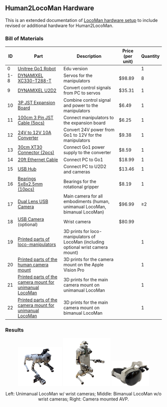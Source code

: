 ## Human2LocoMan Hardware
This is an extended documentation of [LocoMan hardware setup](https://github.com/linchangyi1/LocoMan/blob/main/LocoMan_Hardware/doc/hardware.md) to include revised or additional hardware for Human2LocoMan.


### Bill of Materials
| ID | Part                                      | Description                              | Price (per unit) | Quantity |
|----|-------------------------------------------|-----------------------------------|--------------|----------|
| 0 | [Unitree Go1 Robot](https://www.unitree.com/go1/) | Edu version |  | 1 |
|1-8| [DYNAMIXEL XC330-T288-T](https://www.robotis.us/dynamixel-xc330-t288-t/) | Servos for the manipulators | $98.89 | 8 |
| 9 | [DYNAMIXEL U2D2](https://www.robotis.us/u2d2/) | Convert control signals from PC to servos | $35.31 | 1 |
| 10 | [3P JST Expansion Board](https://www.robotis.us/3p-jst-expansion-board/) | Combine control signal and power to the manipulators | $6.49 | 1 |
| 11 | [100cm 3 Pin JST Cable (5pcs)](https://a.co/d/86x52YO) | Connect manipulators to the expansion board | $6.25 | 1 |
| 12 | [24V to 12V 10A Converter](https://a.co/d/bhacse1) | Convert 24V power from Go1 to 12V for the manipulators | $9.38 | 1 |
| 13 | [30cm XT30 Connector (2pcs)](https://a.co/d/2ftzIKc) | Connect Go1 power supply to the converter | $8.59 | 1 |
| 14 | [20ft Ethernet Cable](https://a.co/d/bZTsqN4) | Connect PC to Go1 | $18.99 | 1 |
| 15 | [USB Hub](https://www.amazon.com/dp/B00JX1ZS5O) | Connect PC to U2D2 and cameras | $13.46 | 1 |
| 16 | [Bearings 5x8x2.5mm (10pcs)](https://a.co/d/0Kc5usm) | Bearings for the rotational gripper | $8.19 | 1 |
| 17 | [Dual Lens USB Camera](https://www.amazon.com/dp/B0CBLZJZBT) | Main camera for all embodiments (human, unimanual LocoMan, bimanual LocoMan) | $96.99 | ≥2 |
| 18 | [USB Camera](https://www.amazon.com/dp/B0C3C2YVK9) (optional) | Wrist camera | $80.99 |  |
| 19 | [Printed parts of loco-manipulators](../hardware/loco_manipulators/print/) | 3D prints for loco-manipulators of LocoMan (including optional wrist camera mount) |  |1|
| 20 | [Printed parts of the human camera mount](../hardware/camera_mounts/human_apple_vision_pro/print/) | 3D prints for the camera mount on the Apple Vision Pro |  |1|
| 21 | [Printed parts of the camera mount for unimanual LocoMan](../hardware/camera_mounts/unimanual_locoman/print/) | 3D prints for the main camera mount on unimanual LocoMan |  |1|
| 22 | [Printed parts of the camera mount for unimanual LocoMan](../hardware/camera_mounts/bimanual_locoman/print/) | 3D prints for the main camera mount on bimanual LocoMan |  |1|

### Results
<p align="center">
  <img src="../doc/figures/unimanual_locoman.PNG" alt="Figure 1" width="28%" />
  <img src="../doc/figures/bimanual_locoman.PNG" alt="Figure 2" width="30%" />
  <img src="../doc/figures/apple_vision_pro_mount.png" alt="Figure 3" width="24%" />
</p>
<p align="center">Left: Unimanual LocoMan w/ wrist cameras;  Middle: Bimanual LocoMan w/o wrist cameras; Right: Camera mounted AVP.</p>


